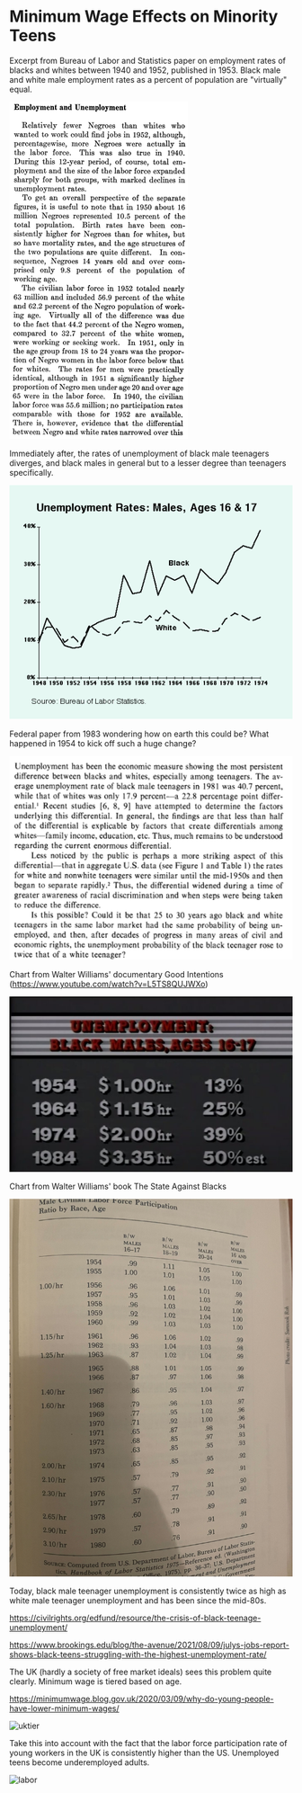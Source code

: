 # Minimum Wage Effects on Minority Teens

Excerpt from Bureau of Labor and Statistics paper on employment rates
of blacks and whites between 1940 and 1952, published in 1953.
Black male and white male employment rates as a percent of population
are "virtually" equal.

![](image2.png)

Immediately after, the rates of unemployment of black male teenagers
diverges, and black males in general but to a lesser degree than
teenagers specifically.

![](rates.png)

Federal paper from 1983 wondering how on earth this could be? What
happened in 1954 to kick off such a huge change?

![](possible.png)

Chart from Walter Williams' documentary Good Intentions (https://www.youtube.com/watch?v=L5TS8QUJWXo)

![](min_wage.png)

Chart from Walter Williams' book The State Against Blacks

![](bls.jpg)


Today, black male teenager unemployment is consistently twice as high as
white male teenager unemployment and has been since the mid-80s.

https://civilrights.org/edfund/resource/the-crisis-of-black-teenage-unemployment/

https://www.brookings.edu/blog/the-avenue/2021/08/09/julys-jobs-report-shows-black-teens-struggling-with-the-highest-unemployment-rate/

The UK (hardly a society of free market ideals) sees this problem quite clearly. Minimum wage is tiered based on age. 

https://minimumwage.blog.gov.uk/2020/03/09/why-do-young-people-have-lower-minimum-wages/

![uktier](https://github.com/brandonprry/teenage_unemployment/assets/483180/305bf40f-1d8f-4a7f-bba0-b0220b43167c)

Take this into account with the fact that the labor force participation rate of young workers in the UK is consistently higher than the US. Unemployed teens become underemployed adults.

![labor](https://github.com/brandonprry/teenage_unemployment/assets/483180/040210a7-477c-4a5d-85aa-816716da1527)

